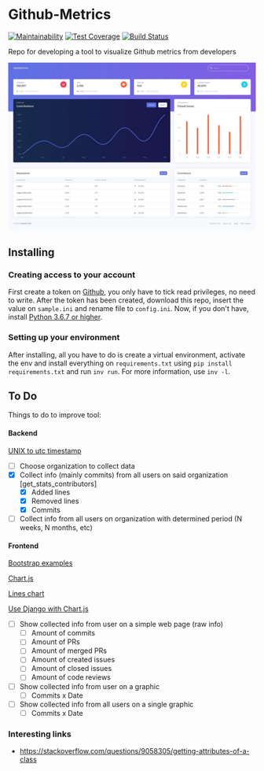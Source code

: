# Github-Metrics

[![Maintainability](https://api.codeclimate.com/v1/badges/700ee542b5ff919da2ff/maintainability)](https://codeclimate.com/github/alexandrebarbaruiva/github-metrics/maintainability)
[![Test Coverage](https://api.codeclimate.com/v1/badges/700ee542b5ff919da2ff/test_coverage)](https://codeclimate.com/github/alexandrebarbaruiva/github-metrics/test_coverage)
[![Build Status](https://travis-ci.org/alexandrebarbaruiva/github-metrics.svg?branch=master)](https://travis-ci.org/alexandrebarbaruiva/github-metrics)

Repo for developing a tool to visualize Github metrics from developers

![Github Metrics App mock](https://github.com/alexandrebarbaruiva/github-metrics/blob/master/img/dashboard-mock.jpg)

## Installing

### Creating access to your account

First create a token on [Github](https://github.com/settings/tokens),
you only have to tick read privileges, no need to write. After the token has been created,
download this repo, insert the value on `sample.ini` and rename file to `config.ini`.
Now, if you don't have, install
[Python 3.6.7 or higher](https://www.python.org/downloads/).

### Setting up your environment

After installing, all you have to do is create a virtual environment,
activate the env and install everything on `requirements.txt` using
`pip install requirements.txt` and run `inv run`. For more information, use `inv -l`.

## To Do

Things to do to improve tool:

#### Backend

[UNIX to utc timestamp](https://stackoverflow.com/questions/3682748/converting-unix-timestamp-string-to-readable-date)

- [ ] Choose organization to collect data
- [X] Collect info (mainly commits) from all users on said organization [get_stats_contributors]
  - [X] Added lines 
  - [X] Removed lines
  - [X] Commits
- [ ] Collect info from all users on organization with determined period (N weeks, N months, etc)

#### Frontend

[Bootstrap examples](https://getbootstrap.com/docs/4.0/examples/)

[Chart.js](https://www.chartjs.org/)

[Lines chart](https://www.chartjs.org/samples/latest/charts/line/basic.html)

[Use Django with Chart.js](https://www.youtube.com/watch?v=B4Vmm3yZPgc)

- [ ] Show collected info from user on a simple web page (raw info)
  - [ ] Amount of commits
  - [ ] Amount of PRs
  - [ ] Amount of merged PRs 
  - [ ] Amount of created issues
  - [ ] Amount of closed issues
  - [ ] Amount of code reviews
- [ ] Show collected info from user on a graphic 
  - [ ] Commits x Date
- [ ] Show collected info from all users on a single graphic 
  - [ ] Commits x Date

### Interesting links

- https://stackoverflow.com/questions/9058305/getting-attributes-of-a-class
